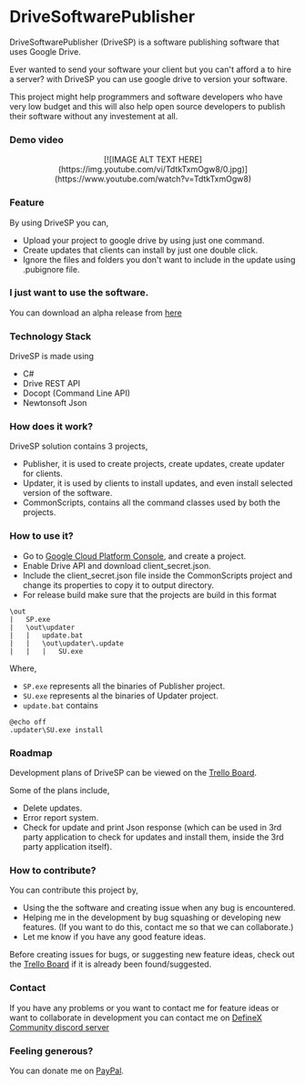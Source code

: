 # DriveSoftwarePublisher

DriveSoftwarePublisher (DriveSP) is a software publishing software that uses Google Drive.

Ever wanted to send your software your client but you can't afford a to hire a server? with DriveSP you can use google drive to version your software.

This project might help programmers and software developers who have very low budget and this will also help open source developers to publish their software without any investement at all.

### Demo video
<center>[![IMAGE ALT TEXT HERE](https://img.youtube.com/vi/TdtkTxmOgw8/0.jpg)](https://www.youtube.com/watch?v=TdtkTxmOgw8)</center>

### Feature
By using DriveSP you can,
- Upload your project to google drive by using just one command.
- Create updates that clients can install by just one double click.
- Ignore the files and folders you don't want to include in the update using .pubignore file.

### I just want to use the software.
You can download an alpha release from [here]()

### Technology Stack
DriveSP is made using
- C#
- Drive REST API
- Docopt (Command Line API)
- Newtonsoft Json

### How does it work?
DriveSP solution contains 3 projects,
- Publisher, it is used to create projects, create updates, create updater for clients.
- Updater, it is used by clients to install updates, and even install selected version of the software.
- CommonScripts, contains all the command classes used by both the projects.

### How to use it?
- Go to [Google Cloud Platform Console](https://console.cloud.google.com/), and create a project.
- Enable Drive API and download client_secret.json.
- Include the client_secret.json file inside the CommonScripts project and change its properties to copy it to output directory.
- For release build make sure that the projects are build in this format
```
\out
|	SP.exe
|	\out\updater
|	|	update.bat
|	|	\out\updater\.update
|	|	|	SU.exe
```
Where, 
- ```SP.exe``` represents all the binaries of Publisher project.
- ```SU.exe``` represents al the binaries of Updater project.
- ```update.bat``` contains
```
@echo off
.updater\SU.exe install
```
### Roadmap
Development plans of DriveSP can be viewed on the [Trello Board](https://trello.com/b/G1UKrXN6).

Some of the plans include,
- Delete updates.
- Error report system.
- Check for update and print Json response (which can be used in 3rd party application to check for updates and install them, inside the 3rd party application itself).

### How to contribute?
You can contribute this project by,
- Using the the software and creating issue when any bug is encountered.
- Helping me in the development by bug squashing or developing new features. (If you want to do this, contact me so that we can collaborate.)
- Let me know if you have any good feature ideas.

Before creating issues for bugs, or suggesting new feature ideas, check out the [Trello Board](https://trello.com/b/G1UKrXN6) if it is already been found/suggested.

### Contact
If you have any problems or you want to contact me for feature ideas or want to collaborate in development you can contact me on [DefineX Community discord server](https://discord.gg/V6e2fpc)

### Feeling generous?
You can donate me on [PayPal](https://www.paypal.me/AdamSaudagar).
